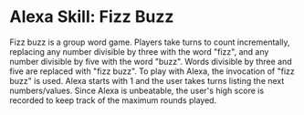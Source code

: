 # Alexa Skill: Fizz Buzz

Fizz buzz is a group word game. Players take turns to count incrementally, replacing any number divisible by three with the word "fizz", and any number divisible by five with the word "buzz". Words divisible by three and five are replaced with "fizz buzz". To play with Alexa, the invocation of "fizz buzz" is used. Alexa starts with 1 and the user takes turns listing the next numbers/values. Since Alexa is unbeatable, the user's high score is recorded to keep track of the maximum rounds played. 
